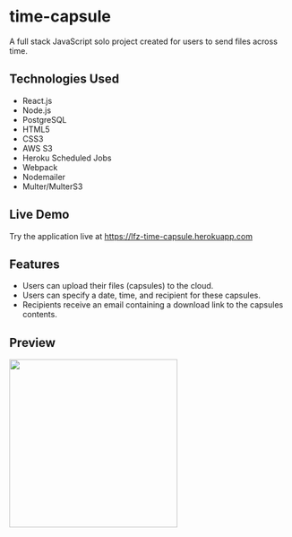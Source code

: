 # time-capsule

A full stack JavaScript solo project created for users to send files across time.

## Technologies Used
* React.js
* Node.js
* PostgreSQL
* HTML5
* CSS3
* AWS S3
* Heroku Scheduled Jobs
* Webpack
* Nodemailer
* Multer/MulterS3

## Live Demo
Try the application live at https://lfz-time-capsule.herokuapp.com

## Features
* Users can upload their files (capsules) to the cloud.
* Users can specify a date, time, and recipient for these capsules.
* Recipients receive an email containing a download link to the capsules contents.

## Preview
<img
 src="https://media.giphy.com/media/yDrXygE7O7EeV2XmRc/giphy.gif"
 width="300">
